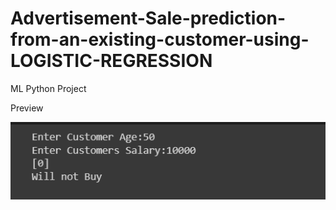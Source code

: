 # Advertisement-Sale-prediction-from-an-existing-customer-using-LOGISTIC-REGRESSION
ML Python Project

Preview

![](https://github.com/developer-venish/Advertisement-Sale-prediction-from-an-existing-customer-using-LOGISTIC-REGRESSION/blob/main/Demo.png)
